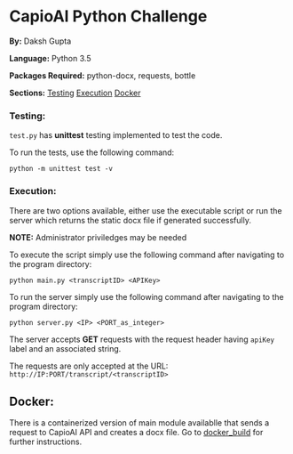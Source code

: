 # CapioAI Python Challenge

**By:** Daksh Gupta

**Language:** Python 3.5

**Packages Required:** python-docx, requests, bottle

**Sections:** [Testing](https://github.com/dakshaau/CapioAI/tree/daksh#testing) [Execution](https://github.com/dakshaau/CapioAI/tree/daksh#execution) [Docker](https://github.com/dakshaau/CapioAI/tree/daksh#docker)

### Testing:

`test.py` has **unittest** testing implemented to test the code.

To run the tests, use the following command:

```Batchfile
python -m unittest test -v
```

### Execution:

There are two options available, either use the executable script or run the server which returns the static docx file if generated successfully.

**NOTE:** Administrator priviledges may be needed

To execute the script simply use the following command after navigating to the program directory:

```Batchfile
python main.py <transcriptID> <APIKey>
```

To run the server simply use the following command after navigating to the program directory:

```Batchfile
python server.py <IP> <PORT_as_integer>
```

The server accepts **GET** requests with the request header having `apiKey` label and an associated string.

The requests are only accepted at the URL: `http://IP:PORT/transcript/<transcriptID>`

## Docker:

There is a containerized version of main module availablle that sends a request to CapioAI API and creates a docx file. Go to [docker_build](docker_build/) for further instructions.